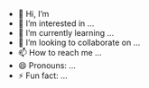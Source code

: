 - 👋 Hi, I’m 
- 👀 I’m interested in ...
- 🌱 I’m currently learning ...
- 💞️ I’m looking to collaborate on ...
- 📫 How to reach me ...
- 😄 Pronouns: ...
- ⚡ Fun fact: ...

<!---
Winteressa/Winteressa is a ✨ special ✨ repository because its `README.md` (this file) appears on your GitHub profile.
You can click the Preview link to take a look at your changes.
--->
